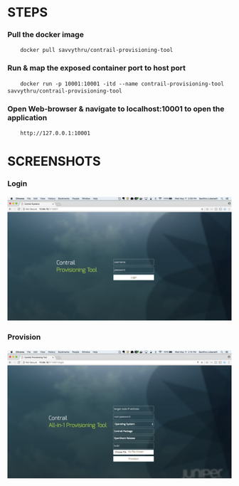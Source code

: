 # STEPS

### Pull the docker image

        docker pull savvythru/contrail-provisioning-tool

### Run & map the exposed container port to host port
        
        docker run -p 10001:10001 -itd --name contrail-provisioning-tool savvythru/contrail-provisioning-tool

### Open Web-browser & navigate to localhost:10001 to open the application

        http://127.0.0.1:10001

# SCREENSHOTS

### Login<br /><br />![Login](https://github.com/savithruml/contrail-provisioning-tool/blob/master/screenshots/login.png "Login")

### Provision<br /><br />![Provision](https://github.com/savithruml/contrail-provisioning-tool/blob/master/screenshots/provision_empty.png "Provision")
